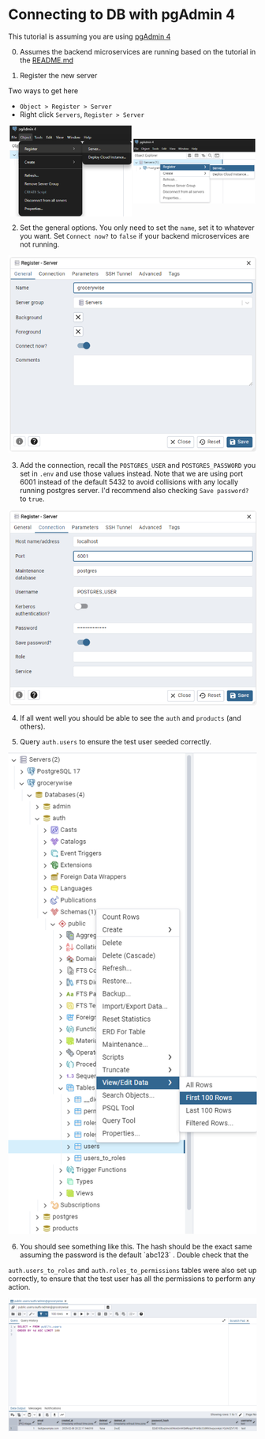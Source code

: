 # Connecting to DB with pgAdmin 4

This tutorial is assuming you are using [pgAdmin 4](https://www.pgadmin.org/download/)

0. Assumes the backend microservices are running based on the tutorial in the 
   [README.md](../../README.md)

1. Register the new server

Two ways to get here
* `Object > Register > Server`
* Right click `Servers`,     `Register > Server`

<div align="center">
  <img width="49%" align="center" src="./step1a.png" />
  <img width="49%" align="center" src="./step1b.png" />
</div>

2. Set the general options. You only need to set the `name`, set it to whatever 
   you want. Set `Connect now?` to `false` if your backend microservices are
   not running.

![Set general](step2.png)

3. Add the connection, recall the `POSTGRES_USER` and `POSTGRES_PASSWORD` you 
   set in `.env` and use those values instead. Note that we are using port 6001 
   instead of the default 5432 to avoid collisions with any locally running 
   postgres server. I'd recommend also checking `Save password?` to `true`.

![Add connection](step3.png)

4. If all went well you should be able to see the `auth` and `products` (and 
   others).

5. Query `auth.users` to ensure the test user seeded correctly.

![Query](step5.png)

6. <div>You should see something like this. The hash should be the exact same 
   assuming the password is the default `abc123` . Double check that the 
`auth.users_to_roles` and `auth.roles_to_permissions` tables were also set up
   correctly, to ensure that the test user has all the permissions to perform
   any action.</div>

![Result](step6.png)

